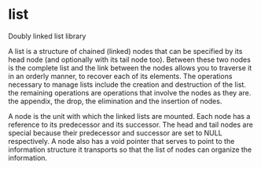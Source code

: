 # list
Doubly linked list library

A list is a structure of chained (linked) nodes that can be specified by its head node (and optionally with its tail node too).
Between these two nodes is the complete list and the link between the nodes allows you to traverse it in an orderly manner, to recover each of its elements. The operations necessary to manage lists include the creation and destruction of the list. the remaining operations are operations that involve the nodes as they are. the appendix, the drop, the elimination and the insertion of nodes. 

A node is the unit with which the linked lists are mounted. 
Each node has a reference to its predecessor and its successor. 
The head and tail nodes are special because their predecessor and successor are set to NULL respectively. 
A node also has a void pointer that serves to point to the information structure it transports so that the list of nodes can organize the information. 
